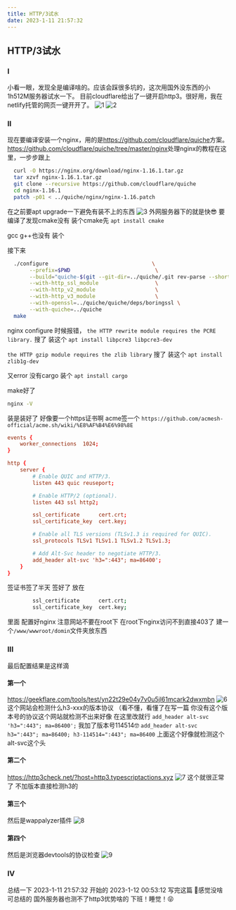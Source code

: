 ```yaml
---
title: HTTP/3试水
date: 2023-1-11 21:57:32
---
```


## HTTP/3试水

### I

小看一眼，发现全是编译啥的。应该会踩很多坑的，这次用国外没东西的小1h512M服务器试水一下。
目前cloudflare给出了一键开启http3。很好用，我在netlify托管的网页一键开开了。
![1](https://picxyxsw.oss-cn-hangzhou.aliyuncs.com/20230111221046.png)
![2](https://picxyxsw.oss-cn-hangzhou.aliyuncs.com/20230111221121.png)

### II

现在要编译安装一个nginx，用的是<https://github.com/cloudflare/quiche>方案。
<https://github.com/cloudflare/quiche/tree/master/nginx>处理nginx的教程在这里，一步步跟上

```bash
  curl -O https://nginx.org/download/nginx-1.16.1.tar.gz
  tar xzvf nginx-1.16.1.tar.gz
  git clone --recursive https://github.com/cloudflare/quiche
  cd nginx-1.16.1
  patch -p01 < ../quiche/nginx/nginx-1.16.patch
```

在之前要apt upgrade一下避免有装不上的东西
![3](https://picxyxsw.oss-cn-hangzhou.aliyuncs.com/20230111221522.png)
外网服务器下的就是快😎
要编译了发现cmake没有  装个cmake先
`apt install cmake`

gcc g++也没有 装个

接下来

``` bash
  ./configure                                 \
       --prefix=$PWD                           \
       --build="quiche-$(git --git-dir=../quiche/.git rev-parse --short HEAD)" \
       --with-http_ssl_module                  \
       --with-http_v2_module                   \
       --with-http_v3_module                   \
       --with-openssl=../quiche/quiche/deps/boringssl \
       --with-quiche=../quiche
  make
```

nginx configure 时候报错，
`the HTTP rewrite module requires the PCRE library.`
搜了 装这个 `apt install libpcre3 libpcre3-dev`

`the HTTP gzip module requires the zlib library`
搜了 装这个 `apt install zlib1g-dev`

又error 没有cargo 装个
`apt install cargo`

make好了

``` bash
nginx -V
```

装是装好了 好像要一个https证书啊
acme签一个
`https://github.com/acmesh-official/acme.sh/wiki/%E8%AF%B4%E6%98%8E`

```conf
events {
    worker_connections  1024;
}

http {
    server {
        # Enable QUIC and HTTP/3.
        listen 443 quic reuseport;

        # Enable HTTP/2 (optional).
        listen 443 ssl http2;

        ssl_certificate      cert.crt;
        ssl_certificate_key  cert.key;

        # Enable all TLS versions (TLSv1.3 is required for QUIC).
        ssl_protocols TLSv1 TLSv1.1 TLSv1.2 TLSv1.3;

        # Add Alt-Svc header to negotiate HTTP/3.
        add_header alt-svc 'h3=":443"; ma=86400';
    }
}
```

签证书签了半天 签好了 放在
``` bash
        ssl_certificate      cert.crt;
        ssl_certificate_key  cert.key;
```
里面
配置好nginx 注意网站不要在root下
在root下nginx访问不到直接403了
建一个`/www/wwwroot/domin`文件夹放东西

### III

最后配置结果是这样滴

#### 第一个

<https://geekflare.com/tools/test/yn22t29e04y7v0u5jl61mcark2dwxmbn>
![6](https://picxyxsw.oss-cn-hangzhou.aliyuncs.com/20230112004019.png)
这个网站会检测什么h3-xxx的版本协议 （看不懂，看懂了在写一篇
你没有这个版本号的协议这个网站就检测不出来好像 在这里改就行
`add_header alt-svc 'h3=":443"; ma=86400';`
我加了版本号114514🤓
`add_header alt-svc h3=":443"; ma=86400; h3-114514=":443"; ma=86400`
上面这个好像就检测这个alt-svc这个头

#### 第二个

<https://http3check.net/?host=http3.typescriptactions.xyz>
![7](https://picxyxsw.oss-cn-hangzhou.aliyuncs.com/20230112004253.png)
这个就很正常了 不加版本直接检测h3的

#### 第三个

然后是wappalyzer插件
![8](https://picxyxsw.oss-cn-hangzhou.aliyuncs.com/20230112004611.png)

#### 第四个

然后是浏览器devtools的协议检查
![9](https://picxyxsw.oss-cn-hangzhou.aliyuncs.com/20230112004854.png)

### IV

总结一下
2023-1-11 21:57:32 开始的
2023-1-12 00:53:12 写完这篇
🤥感觉没啥可总结的 国外服务器也测不了http3优势啥的
下班！睡觉！😝
